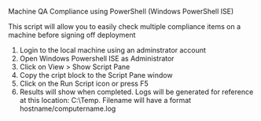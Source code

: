 Machine QA Compliance using PowerShell
(Windows PowerShell ISE)

This script will allow you to easily check multiple compliance items on a machine before signing off deployment

1. Login to the local machine using an adminstrator account
2. Open Windows Powershell ISE as Administrator
3. Click on View > Show Script Pane
4. Copy the cript block to the Script Pane window
5. Click on the Run Script icon or press F5
6. Results will show when completed. Logs will be generated for reference at this location: C:\Temp\. Filename will have a format hostname/computername.log

